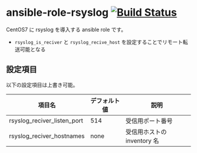 # ansible-role-rsyslog [![Build Status](https://travis-ci.org/izumimatsuo/ansible-role-rsyslog.svg?branch=master)](https://travis-ci.org/izumimatsuo/ansible-role-rsyslog)

CentOS7 に rsyslog を導入する ansible role です。

- ```rsyslog_is_reciver``` と ```rsyslog_recive_host``` を設定することでリモート転送可能となる

## 設定項目

以下の設定項目は上書き可能。

| 項目名                      | デフォルト値| 説明                        |
| --------------------------- | ----------- | --------------------------- |
| rsyslog_reciver_listen_port | 514         | 受信用ポート番号            |
| rsyslog_reciver_hostnames   | none        | 受信用ホストの inventory 名 |
